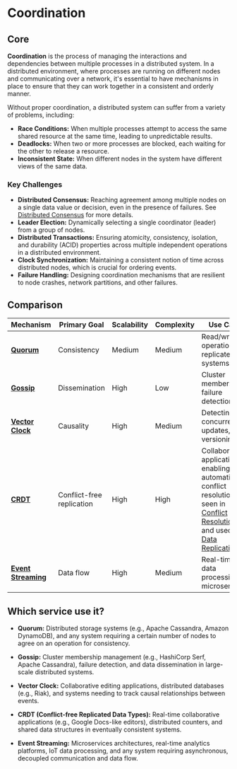 # Coordination

## Core

**Coordination** is the process of managing the interactions and dependencies between multiple processes in a distributed system. In a distributed environment, where processes are running on different nodes and communicating over a network, it's essential to have mechanisms in place to ensure that they can work together in a consistent and orderly manner.

Without proper coordination, a distributed system can suffer from a variety of problems, including:
- **Race Conditions:** When multiple processes attempt to access the same shared resource at the same time, leading to unpredictable results.
- **Deadlocks:** When two or more processes are blocked, each waiting for the other to release a resource.
- **Inconsistent State:** When different nodes in the system have different views of the same data.

### Key Challenges

-   **Distributed Consensus:** Reaching agreement among multiple nodes on a single data value or decision, even in the presence of failures. See [Distributed Consensus](../distributed-consensus/README.md) for more details.
-   **Leader Election:** Dynamically selecting a single coordinator (leader) from a group of nodes.
-   **Distributed Transactions:** Ensuring atomicity, consistency, isolation, and durability (ACID) properties across multiple independent operations in a distributed environment.
-   **Clock Synchronization:** Maintaining a consistent notion of time across distributed nodes, which is crucial for ordering events.
-   **Failure Handling:** Designing coordination mechanisms that are resilient to node crashes, network partitions, and other failures.


## Comparison

| Mechanism | Primary Goal | Scalability | Complexity | Use Case |
|---|---|---|---|---|
| **[Quorum](./quorum)** | Consistency | Medium | Medium | Read/write operations in replicated systems |
| **[Gossip](./gossip)** | Dissemination | High | Low | Cluster membership, failure detection |
| **[Vector Clock](./vector-clock)** | Causality | High | Medium | Detecting concurrent updates, versioning |
| **[CRDT](./crdt)** | Conflict-free replication | High | High | Collaborative applications, enabling automatic conflict resolution as seen in [Conflict Resolution](../conflict-resolution/README.md) and used in [Data Replication](../data-replication/README.md) |
| **[Event Streaming](./event-streaming)** | Data flow | High | Medium | Real-time data processing, microservices |

## Which service use it?



-   **Quorum:** Distributed storage systems (e.g., Apache Cassandra, Amazon DynamoDB), and any system requiring a certain number of nodes to agree on an operation for consistency.

-   **Gossip:** Cluster membership management (e.g., HashiCorp Serf, Apache Cassandra), failure detection, and data dissemination in large-scale distributed systems.

-   **Vector Clock:** Collaborative editing applications, distributed databases (e.g., Riak), and systems needing to track causal relationships between events.

-   **CRDT (Conflict-free Replicated Data Types):** Real-time collaborative applications (e.g., Google Docs-like editors), distributed counters, and shared data structures in eventually consistent systems.

-   **Event Streaming:** Microservices architectures, real-time analytics platforms, IoT data processing, and any system requiring asynchronous, decoupled communication and data flow.